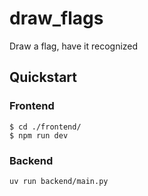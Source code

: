 # draw_flags
Draw a flag, have it recognized

## Quickstart


### Frontend
```
$ cd ./frontend/
$ npm run dev
```


### Backend
```
uv run backend/main.py
```
